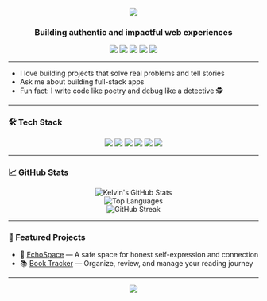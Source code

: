 <p align="center">
  <img src="https://readme-typing-svg.demolab.com?font=Fira+Code&size=22&duration=3000&pause=1000&color=000000&center=true&vCenter=true&width=900&height=50&lines=Hi%2C+I'm+Kelvin+Mwirigi;Full-stack+Developer+%7C+JavaScript+%7C+Python;Making+Universe+a+better+place+for+everyone;Lover+of+tech%2C+wellness%2C+and+authenticity" />
</p>

<h3 align="center">Building authentic and impactful web experiences</h3>

<p align="center">
  <a href="https://sites.google.com/view/mwirigikelvin/home" target="_blank"><img src="https://img.shields.io/badge/Portfolio-000?style=for-the-badge&logo=firefox&logoColor=white" /></a>
  <a href="https://www.linkedin.com/in/mwirigikelvin" target="_blank"><img src="https://img.shields.io/badge/LinkedIn-0A66C2?style=for-the-badge&logo=linkedin&logoColor=white" /></a>
  <a href="mailto:mwirigikelvinkubai@gmail.com"><img src="https://img.shields.io/badge/Email-D14836?style=for-the-badge&logo=gmail&logoColor=white" /></a>
  <a href="https://x.com/mwirikevo" target="_blank"><img src="https://img.shields.io/badge/X-000000?style=for-the-badge&logo=twitter&logoColor=white" /></a>
  <a href="https://wa.me/254714788348" target="_blank"><img src="https://img.shields.io/badge/WhatsApp-25D366?style=for-the-badge&logo=whatsapp&logoColor=white" /></a>
</p>

---

- I love building projects that solve real problems and tell stories  
- Ask me about building full-stack apps  
- Fun fact: I write code like poetry and debug like a detective 🕵️

---

### 🛠️ Tech Stack

<p align="center">
  <img src="https://img.shields.io/badge/-HTML5-333?style=for-the-badge&logo=html5&logoColor=E34F26" />
  <img src="https://img.shields.io/badge/-CSS3-333?style=for-the-badge&logo=css3&logoColor=1572B6" />
  <img src="https://img.shields.io/badge/-JavaScript-333?style=for-the-badge&logo=javascript" />
  <img src="https://img.shields.io/badge/-React-333?style=for-the-badge&logo=react" />
  <img src="https://img.shields.io/badge/-Python-333?style=for-the-badge&logo=python" />
  <img src="https://img.shields.io/badge/-Flask-333?style=for-the-badge&logo=flask" />
</p>

---

### 📈 GitHub Stats

<p align="center">
  <img src="https://github-readme-stats.vercel.app/api?username=Mwirigikelvinkubai&show_icons=true&theme=radical" alt="Kelvin's GitHub Stats" />
  <br />
  <img src="https://github-readme-stats.vercel.app/api/top-langs/?username=Mwirigikelvinkubai&layout=compact&theme=radical" alt="Top Languages" />
  <br />
  <img src="https://streak-stats.demolab.com?user=Mwirigikelvinkubai&theme=radical" alt="GitHub Streak" />
</p>

---

### 🚀 Featured Projects

- 🔗 [EchoSpace](https://github.com/Mwirigikelvinkubai/EchoSpace) — A safe space for honest self-expression and connection  
- 📚 [Book Tracker](https://github.com/Mwirigikelvinkubai/book-tracker) — Organize, review, and manage your reading journey

---

<p align="center">
  <img src="https://visitcount.itsvg.in/api?id=Mwirigikelvinkubai&label=Profile%20Views&color=6&icon=0&pretty=true" />
</p>
